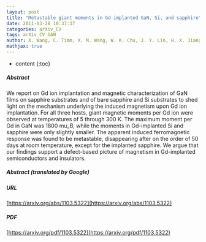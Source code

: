 ```yaml
---
layout: post
title: "Metastable giant moments in Gd-implanted GaN, Si, and sapphire"
date: 2011-03-28 10:37:37
categories: arXiv_CV
tags: arXiv_CV GAN
author: X. Wang, C. Timm, X. M. Wang, W. K. Chu, J. Y. Lin, H. X. Jiang, J. Z. Wu
mathjax: true
---
```


* content
{:toc}

##### Abstract
We report on Gd ion implantation and magnetic characterization of GaN films on sapphire substrates and of bare sapphire and Si substrates to shed light on the mechanism underlying the induced magnetism upon Gd ion implantation. For all three hosts, giant magnetic moments per Gd ion were observed at temperatures of 5 through 300 K. The maximum moment per Gd in GaN was 1800 mu_B, while the moments in Gd-implanted Si and sapphire were only slightly smaller. The apparent induced ferromagnetic response was found to be metastable, disappearing after on the order of 50 days at room temperature, except for the implanted sapphire. We argue that our findings support a defect-based picture of magnetism in Gd-implanted semiconductors and insulators.

##### Abstract (translated by Google)


##### URL
[https://arxiv.org/abs/1103.5322](https://arxiv.org/abs/1103.5322)

##### PDF
[https://arxiv.org/pdf/1103.5322](https://arxiv.org/pdf/1103.5322)

